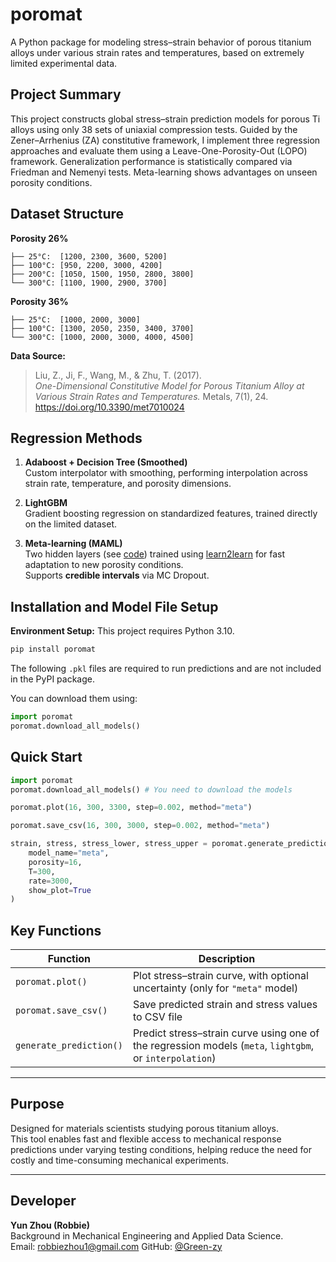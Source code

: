 # poromat

A Python package for modeling stress–strain behavior of porous titanium alloys under various strain rates and temperatures, based on extremely limited experimental data.

## Project Summary

This project constructs global stress–strain prediction models for porous Ti alloys using only 38 sets of uniaxial compression tests. Guided by the Zener–Arrhenius (ZA) constitutive framework, I implement three regression approaches and evaluate them using a Leave-One-Porosity-Out (LOPO) framework. Generalization performance is statistically compared via Friedman and Nemenyi tests. Meta-learning shows advantages on unseen porosity conditions.

## Dataset Structure

**Porosity 26%**
```
├── 25°C:  [1200, 2300, 3600, 5200]  
├── 100°C: [950, 2200, 3000, 4200]  
├── 200°C: [1050, 1500, 1950, 2800, 3800]  
└── 300°C: [1100, 1900, 2900, 3700]  
```

**Porosity 36%**
```
├── 25°C:  [1000, 2000, 3000]  
├── 100°C: [1300, 2050, 2350, 3400, 3700]  
└── 300°C: [1000, 2000, 3000, 4000, 4500]  
```

**Data Source:**
> Liu, Z., Ji, F., Wang, M., & Zhu, T. (2017).  
> *One-Dimensional Constitutive Model for Porous Titanium Alloy at Various Strain Rates and Temperatures.* Metals, 7(1), 24.  
> https://doi.org/10.3390/met7010024

## Regression Methods

1. **Adaboost + Decision Tree (Smoothed)**  
   Custom interpolator with smoothing, performing interpolation across strain rate, temperature, and porosity dimensions.

2. **LightGBM**  
   Gradient boosting regression on standardized features, trained directly on the limited dataset.

3. **Meta-learning (MAML)**  
   Two hidden layers (see [code](https://github.com/Green-zy/poromat/blob/master/src/poromat/models/meta_net.py)) trained using [learn2learn](https://learn2learn.net/) for fast adaptation to new porosity conditions.  
   Supports **credible intervals** via MC Dropout.

## Installation and Model File Setup

**Environment Setup:** This project requires Python 3.10. 

```bash
pip install poromat
```

The following `.pkl` files are required to run predictions and are not included in the PyPI package.

You can download them using:

```python
import poromat
poromat.download_all_models()
```

## Quick Start

```python
import poromat
poromat.download_all_models() # You need to download the models

poromat.plot(16, 300, 3300, step=0.002, method="meta")

poromat.save_csv(16, 300, 3000, step=0.002, method="meta")

strain, stress, stress_lower, stress_upper = poromat.generate_prediction(
    model_name="meta",
    porosity=16,
    T=300,
    rate=3000,
    show_plot=True
)
```

## Key Functions

| Function                 | Description                                           |
|--------------------------|-------------------------------------------------------|
| `poromat.plot()`         | Plot stress–strain curve, with optional uncertainty (only for `"meta"` model) |
| `poromat.save_csv()`     | Save predicted strain and stress values to CSV file   |
| `generate_prediction()`  | Predict stress–strain curve using one of the regression models (`meta`, `lightgbm`, or `interpolation`) |

---

## Purpose

Designed for materials scientists studying porous titanium alloys.  
This tool enables fast and flexible access to mechanical response predictions under varying testing conditions, helping reduce the need for costly and time-consuming mechanical experiments.

---

## Developer

**Yun Zhou (Robbie)**  
Background in Mechanical Engineering and Applied Data Science.  
Email: robbiezhou1@gmail.com
GitHub: [@Green-zy](https://github.com/Green-zy)
